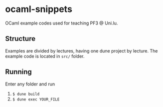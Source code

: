 # ocaml-snippets
OCaml example codes used for teaching PF3 @ Uni.lu.

## Structure
Examples are divided by lectures, having one dune project by lecture. The example code is located in `src/` folder.

## Running
Enter any folder and run  
1. `$ dune build`
2. `$ dune exec YOUR_FILE`
